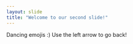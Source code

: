 ```yaml
---
layout: slide
title: "Welcome to our second slide!"
---
```

Dancing emojis :)
Use the left arrow to go back!
